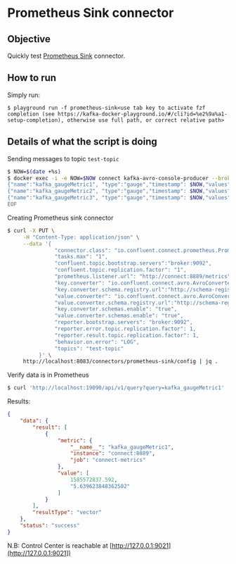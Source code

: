 # Prometheus Sink connector



## Objective

Quickly test [Prometheus Sink](https://docs.confluent.io/current/connect/kafka-connect-prometheus-metrics/index.html#prometheus-metrics-sink-connector-for-cp) connector.


## How to run

Simply run:

```
$ playground run -f prometheus-sink<use tab key to activate fzf completion (see https://kafka-docker-playground.io/#/cli?id=%e2%9a%a1-setup-completion), otherwise use full path, or correct relative path>
```

## Details of what the script is doing


Sending messages to topic `test-topic`

```bash
$ NOW=$(date +%s)
$ docker exec -i -e NOW=$NOW connect kafka-avro-console-producer --broker-list broker:9092 --property schema.registry.url=http://schema-registry:8081 --topic test-topic --property value.schema='{"name": "metric","type": "record","fields": [{"name": "name","type": "string"},{"name": "type","type": "string"},{"name": "timestamp","type": "long"},{"name": "values","type": {"name": "values","type": "record","fields": [{"name":"doubleValue", "type": "double"}]}}]}' << EOF
{"name":"kafka_gaugeMetric1", "type":"gauge","timestamp": $NOW,"values": {"doubleValue": 5.639623848362502}}
{"name":"kafka_gaugeMetric2", "type":"gauge","timestamp": $NOW,"values": {"doubleValue": 5.639623848362502}}
{"name":"kafka_gaugeMetric3", "type":"gauge","timestamp": $NOW,"values": {"doubleValue": 5.639623848362502}}
EOF
```

Creating Prometheus sink connector

```bash
$ curl -X PUT \
     -H "Content-Type: application/json" \
     --data '{
               "connector.class": "io.confluent.connect.prometheus.PrometheusMetricsSinkConnector",
               "tasks.max": "1",
               "confluent.topic.bootstrap.servers":"broker:9092",
               "confluent.topic.replication.factor": "1",
               "prometheus.listener.url": "http://connect:8889/metrics",
               "key.converter": "io.confluent.connect.avro.AvroConverter",
               "key.converter.schema.registry.url":"http://schema-registry:8081",
               "value.converter": "io.confluent.connect.avro.AvroConverter",
               "value.converter.schema.registry.url":"http://schema-registry:8081",
               "key.converter.schemas.enable": "true",
               "value.converter.schemas.enable": "true",
               "reporter.bootstrap.servers": "broker:9092",
               "reporter.error.topic.replication.factor": 1,
               "reporter.result.topic.replication.factor": 1,
               "behavior.on.error": "LOG",
               "topics": "test-topic"
          }' \
     http://localhost:8083/connectors/prometheus-sink/config | jq .
```

Verify data is in Prometheus

```bash
$ curl 'http://localhost:19090/api/v1/query?query=kafka_gaugeMetric1'
```

Results:

```json
{
    "data": {
        "result": [
            {
                "metric": {
                    "__name__": "kafka_gaugeMetric1",
                    "instance": "connect:8889",
                    "job": "connect-metrics"
                },
                "value": [
                    1585572837.592,
                    "5.639623848362502"
                ]
            }
        ],
        "resultType": "vector"
    },
    "status": "success"
}
```

N.B: Control Center is reachable at [http://127.0.0.1:9021](http://127.0.0.1:9021])
